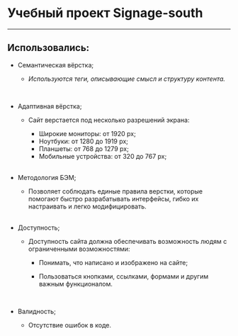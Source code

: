 # Учебный проект Signage-south
___

## Использовались:


- Семантическая вёрстка;

  - _Используются теги, описывающие смысл и структуру контента._ 

    <br>

- Адаптивная вёрстка;

  - Сайт верстается под несколько разрешений экрана:

    - Широкие мониторы: от 1920 px;
    - Ноутбуки: от 1280 до 1919 px;
    - Планшеты: от 768 до 1279 px;
    - Мобильные устройства: от 320 до 767 px;

    <br>

- Методология БЭМ;

  -  Позволяет соблюдать единые правила верстки, которые помогают быстро разрабатывать интерфейсы, гибко их настраивать и легко модифицировать.

    <br>

- Доступность;

  - Доступность сайта должна обеспечивать возможность людям с ограниченными возможностями:

    - Понимать, что написано и изображено на сайте;

    - Пользоваться кнопками, ссылками, формами и другим важным функционалом.

     <br>

- Валидность;

  - Отсутствие ошибок в коде.



 
